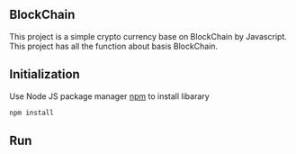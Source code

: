 ## BlockChain

This project is a simple crypto currency base on BlockChain by Javascript. This project has all the function about basis BlockChain.

## Initialization

Use Node JS package manager [npm](https://www.npmjs.com/) to install libarary

```bash
npm install
```

## Run

